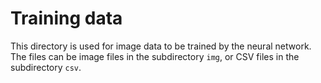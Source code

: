 # Training data

This directory is used for image data to be trained by the neural network. The files can be image files in the 
subdirectory `img`, or CSV files in the subdirectory `csv`.
